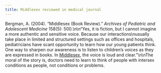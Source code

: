 ```yaml
---
title: Middlesex reviewed in medical journal
---
```


Bergman, A. (2004). &#8220;Middlesex (Book Review).&#8221; _Archives of Pediatric and Adolescent Medicine_ 158(5): 500.\n\n&#8220;Yes, it is fiction, but I cannot imagine a more authentic and sensitive voice. Because our interactions\nusually take place in limited and structured settings such as offices and hospitals, pediatricians have scant opportunity to learn how our young patients think. One way to sharpen our awareness is to listen to children’s voices as they are expressed in books. In <a href="http://www.amazon.com/exec/obidos/ASIN/0312422156/intersexsocietyo?dev-t=mason-wrapper%26camp=2025%26link_code=xm2" target="_blank">Middlesex</a>, the voice is loud and clear.&#8221;\n\nThe moral of the story is, doctors need to learn to think of people with intersex conditions as people, not conditions or problems.